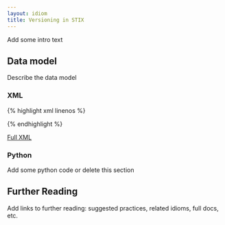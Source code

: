 ```yaml
---
layout: idiom
title: Versioning in STIX
---
```


Add some intro text

## Data model

Describe the data model

### XML

{% highlight xml linenos %}

{% endhighlight %}

[Full XML](sample.xml)

### Python

Add some python code or delete this section

## Further Reading

Add links to further reading: suggested practices, related idioms, full docs, etc.